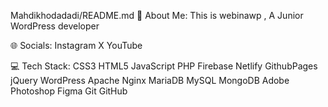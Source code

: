 Mahdikhodadadi/README.md
💫 About Me:
This is webinawp , A Junior WordPress developer

🌐 Socials:
Instagram X YouTube

💻 Tech Stack:
CSS3 HTML5 JavaScript PHP Firebase Netlify GithubPages jQuery WordPress Apache Nginx MariaDB MySQL MongoDB Adobe Photoshop Figma Git GitHub
